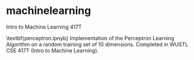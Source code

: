 # machinelearning
Intro to Machine Learning 417T 

\textbf{perceptron.ipnyb}
Implementation of the Perceptron Learning Algorithm on a random training set of 10 dimensions. Completed in WUSTL CSE 417T (Intro to Machine Learning).

